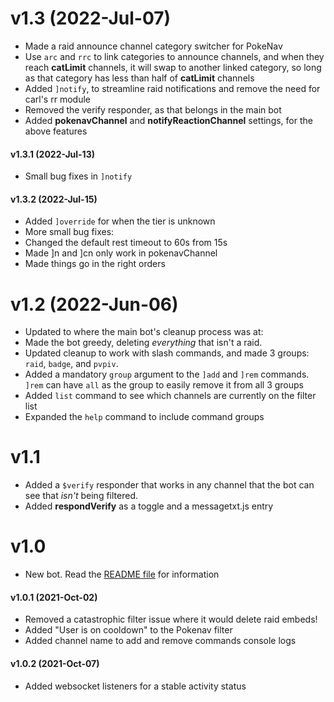 # v1.3 (2022-Jul-07)
* Made a raid announce channel category switcher for PokeNav
 * Use `arc` and `rrc` to link categories to announce channels, and when they reach **catLimit** channels, it will swap to another linked category, so long as that category has less than half of **catLimit** channels
* Added `]notify`, to streamline raid notifications and remove the need for carl's rr module
* Removed the verify responder, as that belongs in the main bot
* Added **pokenavChannel** and **notifyReactionChannel** settings, for the above features

#### v1.3.1 (2022-Jul-13)
* Small bug fixes in `]notify`

#### v1.3.2 (2022-Jul-15)
* Added `]override` for when the tier is unknown
* More small bug fixes:
 * Changed the default rest timeout to 60s from 15s
 * Made ]n and ]cn only work in pokenavChannel
 * Made things go in the right orders

# v1.2 (2022-Jun-06)
* Updated to where the main bot's cleanup process was at:
 * Made the bot greedy, deleting *everything* that isn't a raid.
 * Updated cleanup to work with slash commands, and made 3 groups: `raid`, `badge`, and `pvpiv`.
 * Added a mandatory `group` argument to the `]add` and `]rem` commands. `]rem` can have `all` as the group to easily remove it from all 3 groups
* Added `list` command to see which channels are currently on the filter list
* Expanded the `help` command to include command groups

# v1.1
* Added a `$verify` responder that works in any channel that the bot can see that *isn't* being filtered.
* Added **respondVerify** as a toggle and a messagetxt.js entry

# v1.0
* New bot. Read the [README file](README.md) for information

#### v1.0.1 (2021-Oct-02)
* Removed a catastrophic filter issue where it would delete raid embeds!
* Added "User is on cooldown" to the Pokenav filter
* Added channel name to add and remove commands console logs

#### v1.0.2 (2021-Oct-07)
* Added websocket listeners for a stable activity status
